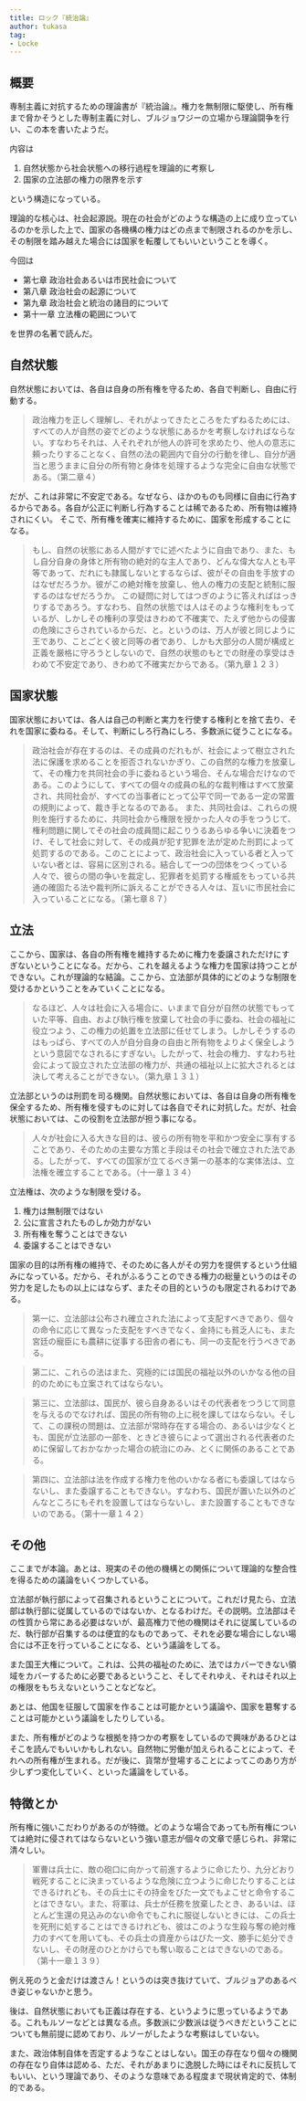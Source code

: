 ```yaml
---
title: ロック『統治論』
author: tukasa
tag: 
- Locke
---
```

## 概要

専制主義に対抗するための理論書が『統治論』。権力を無制限に駆使し、所有権まで脅かそうとした専制主義に対し、ブルジョワジーの立場から理論闘争を行い、この本を書いたようだ。

内容は

1. 自然状態から社会状態への移行過程を理論的に考察し
1. 国家の立法部の権力の限界を示す

という構造になっている。

理論的な核心は、社会起源説。現在の社会がどのような構造の上に成り立っているのかを示した上で、国家の各機構の権力はどの点まで制限されるのかを示し、その制限を踏み越えた場合には国家を転覆してもいいということを導く。

今回は

- 第七章 政治社会あるいは市民社会について
- 第八章 政治社会の起源について
- 第九章 政治社会と統治の諸目的について
- 第十一章 立法権の範囲について

を世界の名著で読んだ。

## 自然状態

自然状態においては、各自は自身の所有権を守るため、各自で判断し、自由に行動する。

>政治権力を正しく理解し、それがよってきたところをたずねるためには、すべての人が自然の姿でどのような状態にあるかを考察しなければならない。すなわちそれは、人それぞれが他人の許可を求めたり、他人の意志に頼ったりすることなく、自然の法の範囲内で自分の行動を律し、自分が適当と思うままに自分の所有物と身体を処理するような完全に自由な状態である。（第二章４）

だが、これは非常に不安定である。なぜなら、ほかのものも同様に自由に行為するからである。各自が公正に判断し行為することは稀であるため、所有物は維持されにくい。
そこで、所有権を確実に維持するために、国家を形成することになる。

>もし、自然の状態にある人間がすでに述べたように自由であり、また、もし自分自身の身体と所有物の絶対的な主人であり、どんな偉大な人とも平等であって、だれにも隷属しないとするならば、彼がその自由を手放すのはなぜだろうか。彼がこの絶対権を放棄し、他人の権力の支配と統制に服するのはなぜだろうか。
この疑問に対してはつぎのように答えればはっきりするであろう。すなわち、自然の状態では人はそのような権利をもっているが、しかしその権利の享受はきわめて不確実で、たえず他からの侵害の危険にさらされているからだ、と。というのは、万人が彼と同じように王であり、ことごとく彼と同等の者であり、しかも大部分の人間が構成と正義を厳格に守ろうとしないので、自然の状態のもとでの財産の享受はきわめて不安定であり、きわめて不確実だからである。（第九章１２３）

## 国家状態

国家状態においては、各人は自己の判断と実力を行使する権利とを捨て去り、それを国家に委ねる。そして、判断にしろ行為にしろ、多数派に従うことになる。

>政治社会が存在するのは、その成員のだれもが、社会によって樹立された法に保護を求めることを拒否されないかぎり、この自然的な権力を放棄して、その権力を共同社会の手に委ねるという場合、そんな場合だけなのである。このようにして、すべての個々の成員の私的な裁判権はすべて放棄され、共同社会が、すべての当事者にとって公平で同一である一定の常置の規則によって、裁き手となるのである。
また、共同社会は、これらの規則を施行するために、共同社会から権限を授かった人々の手をつうじて、権利問題に関してその社会の成員間に起こりうるあらゆる争いに決着をつけ、そして社会に対して、その成員が犯す犯罪を法が定めた刑罰によって処罰するのである。このことによって、政治社会に入っている者と入っていない者とは、容易に区別される。結合して一つの団体をつくっている人々で、彼らの間の争いを裁定し、犯罪者を処罰する権威をもっている共通の確固たる法や裁判所に訴えることができる人々は、互いに市民社会に入っていることになる。（第七章８７）

## 立法

ここから、国家は、各自の所有権を維持するために権力を委譲されただけにすぎないということになる。だから、これを越えるような権力を国家は持つことができない。これが理論的な結論。ここから、立法部が具体的にどのような制限を受けるかということをみていくことになる。

>なるほど、人々は社会に入る場合に、いままで自分が自然の状態でもっていた平等、自由、および執行権を放棄して社会の手に委ね、社会の福祉に役立つよう、この権力の処置を立法部に任せてしまう。しかしそうするのはもっぱら、すべての人が自分自身の自由と所有物をよりよく保全しようという意図でなされるにすぎない。したがって、社会の権力、すなわち社会によって設立された立法部の権力が、共通の福祉以上に拡大されるとは決して考えることができない。（第九章１３１）

立法部というのは刑罰を司る機関。自然状態においては、各自は自身の所有権を保全するため、所有権を侵すものに対しては各自でそれに対抗した。だが、社会状態においては、この役割を立法部が担う事になる。

>人々が社会に入る大きな目的は、彼らの所有物を平和かつ安全に享有することであり、そのための主要な方策と手段はその社会で確立された法である。したがって、すべての国家が立てるべき第一の基本的な実体法は、立法権を確立することである。（十一章１３４）

立法権は、次のような制限を受ける。

1. 権力は無制限ではない
1. 公に宣言されたものしか効力がない
1. 所有権を奪うことはできない
1. 委譲することはできない

国家の目的は所有権の維持で、そのために各人がその労力を提供するという仕組みになっている。だから、それがふるうことのできる権力の総量というのはその労力を足したもの以上にはならず、またその目的というのも限定されるわけである。

>第一に、立法部は公布され確立された法によって支配すべきであり、個々の命令に応じて異なった支配をすべきでなく、金持にも貧乏人にも、また宮廷の寵臣にも農耕に従事する田舎の者にも、同一の支配を行うべきである。

>第二に、これらの法はまた、究極的には国民の福祉以外のいかなる他の目的のためにも立案されてはならない。

>第三に、立法部は、国民が、彼ら自身あるいはその代表者をつうじて同意を与えるのでなければ、国民の所有物の上に税を課してはならない。そして、この課税の問題は、立法部が常時存在する場合の、あるいは少なくとも、国民が立法部の一部を、ときどき彼らによって選出される代表者のために保留しておかなかった場合の統治にのみ、とくに関係のあることである。

>第四に、立法部は法を作成する権力を他のいかなる者にも委譲してはならないし、また委譲することもできない。すなわち、国民が置いた以外のどんなところにもそれを設置してはならないし、また設置することもできないのである。（第十一章１４２）

## その他

ここまでが本論。あとは、現実のその他の機構との関係について理論的な整合性を得るための議論をいくつかしている。

立法部が執行部によって召集されるということについて。これだけ見たら、立法部は執行部に従属しているのではないか、となるわけだ。その説明。立法部はその性質から常にある必要はないが、最高権力で他の機関はそれに従属しているのだ、執行部が召集するのは便宜的なものであって、それを必要な場合にしない場合には不正を行っていることになる、という議論をしてる。

また国王大権について。これは、公共の福祉のために、法ではカバーできない領域をカバーするために必要であるということ、そしてそれゆえ、それはそれ以上の権限をもちえないということなどなど。

あとは、他国を征服して国家を作ることは可能かという議論や、国家を簒奪することは可能かという議論をしたりしている。

また、所有権がどのような根拠を持つかの考察をしているので興味があるひとはそこを読んでもいいかもしれない。自然物に労働が加えられることによって、それへの所有権が生まれる。だが後に、貨幣が登場することによってこのあり方が少しずつ変化していく、といった議論をしている。

## 特徴とか

所有権に強いこだわりがあるのが特徴。どのような場合であっても所有権については絶対に侵されてはならないという強い意志が個々の文章で感じられ、非常に清々しい。

>軍曹は兵士に、敵の砲口に向かって前進するように命じたり、九分どおり戦死することに決まっているような危険に立つように命じたりすることはできるけれども、その兵士にその持金をびた一文でもよこせと命令することはできない。また、将軍は、兵士が任務を放棄したとき、あるいは、ほとんど生還の見込みのない命令でもこれに服従しないときには、この兵士を死刑に処することはできるけれども、彼はこのような生殺与奪の絶対権力のすべてを用いても、その兵士の資産からはびた一文、勝手に処分できないし、その財産のひとかけらでも奪い取ることはできないのである。（第十一章１３９）

例え死のうと金だけは渡さん！というのは突き抜けていて、ブルジョアのあるべき姿じゃないかと思う。

後は、自然状態においても正義は存在する、というように思っているようである。これもルソーなどとは異なる点。多数派に少数派は従うべきだということについても無前提に認めており、ルソーがしたような考察はしていない。

また、政治体制自体を否定するようなことはしない。国王の存在なり個々の機関の存在なり自体は認める、ただ、それがあまりに逸脱した時にはそれに反抗してもいい、という理論であり、そのような意味である程度まで現状肯定的で、体制的である。

